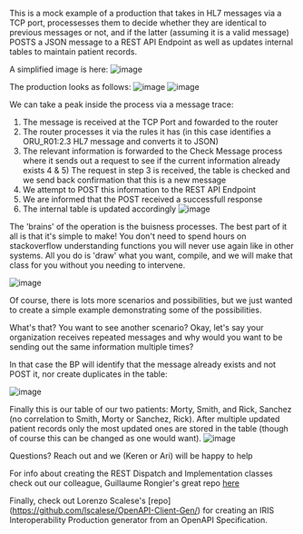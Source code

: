 This is a mock example of a production that takes in HL7 messages via a TCP port, processesses them to decide whether they are identical to previous messages or not, and if the latter (assuming it is a valid message) POSTS a JSON message to a REST API Endpoint as well as updates internal tables to maintain patient records.

A simplified image is here:
![image](https://github.com/Ari-Glikman/aidoc-final-mock/assets/73805987/c7c21ba8-da7f-448a-ab3f-a6fb322975a5)

The production looks as follows:
![image](https://github.com/Ari-Glikman/aidoc-final-mock/assets/73805987/afd7ac64-6d2b-4d60-88bc-6e93b275cb49)
![image](https://github.com/Ari-Glikman/aidoc-final-mock/assets/73805987/11c136d0-640f-4143-8cb3-985b1f4f028d)

We can take a peak inside the process via a message trace:
1) The message is received at the TCP Port and fowarded to the router
2) The router processes it via the rules it has (in this case identifies a ORU_R01:2.3 HL7 message and converts it to JSON)
3) The relevant information is forwarded to the Check Message process where it sends out a request to see if the current information already exists
4 & 5) The request in step 3 is received, the table is checked and we send back confirmation that this is a new message
6) We attempt to POST this information to the REST API Endpoint
7) We are informed that the POST received a successfull response
8) The internal table is updated accordingly 
![image](https://github.com/Ari-Glikman/aidoc-final-mock/assets/73805987/a10c936b-5fb2-442f-8681-2677ece7f68e)

The 'brains' of the operation is the buisness processes. The best part of it all is that it's simple to make! You don't need to spend hours on stackoverflow understanding functions you will never use again like in other systems.
All you do is 'draw' what you want, compile, and we will make that class for you without you needing to intervene.

![image](https://github.com/Ari-Glikman/aidoc-final-mock/assets/73805987/bbf04f15-e73c-42f1-9f89-617873a3ac9e)

Of course, there is lots more scenarios and possibilities, but we just wanted to create a simple example demonstrating some of the possibilities. 

What's that? You want to see another scenario? Okay, let's say your organization receives repeated messages and why would you want to be sending out the same information multiple times?

In that case the BP will identify that the message already exists and not POST it, nor create duplicates in the table:

![image](https://github.com/Ari-Glikman/aidoc-final-mock/assets/73805987/f2e453d9-b848-49da-9eac-1a34f225af9b)

Finally this is our table of our two patients: Morty, Smith, and Rick, Sanchez (no correlation to Smith, Morty or Sanchez, Rick). After multiple updated patient records only the most updated ones are stored in the table (though of course this can be changed as one would want).
![image](https://github.com/Ari-Glikman/aidoc-final-mock/assets/73805987/9043a15d-a4b7-41f3-8ccf-7ea390bea641)

Questions?
Reach out and we (Keren or Ari) will be happy to help

For info about creating the REST Dispatch and Implementation classes check out our colleague, Guillaume Rongier's great repo [here](https://github.com/grongierisc/objectscript-openapi-definition)

Finally, check out Lorenzo Scalese's [repo] (https://github.com/lscalese/OpenAPI-Client-Gen/) for creating an IRIS Interoperability Production generator from an OpenAPI Specification. 
